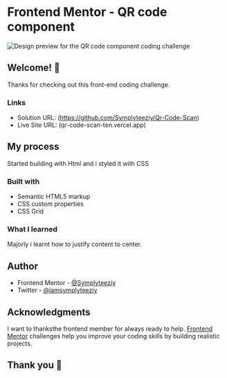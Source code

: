 # Frontend Mentor - QR code component

![Design preview for the QR code component coding challenge](./images/qr-code.jpg/preview.jpg)

## Welcome! 👋

Thanks for checking out this front-end coding challenge.

### Links

- Solution URL: (https://github.com/Symplyteeziy/Qr-Code-Scan)
- Live Site URL: (qr-code-scan-ten.vercel.app)

## My process
 Started building with Html and i styled  it with CSS


### Built with

- Semantic HTML5 markup
- CSS custom properties
- CSS Grid

### What I learned
Majorly i learnt how to justify content to center.


## Author

- Frontend Mentor - [@Symplyteeziy](https://www.frontendmentor.io/profile/Symplyteeziy)
- Twitter - [@iamsymplyteeziy](https://www.twitter.com/iamsymplyteeziy)


## Acknowledgments
I want to thanksthe frontend member for always ready to help.
[Frontend Mentor](https://www.frontendmentor.io) challenges help you improve your coding skills by building realistic projects.


## Thank you 👋